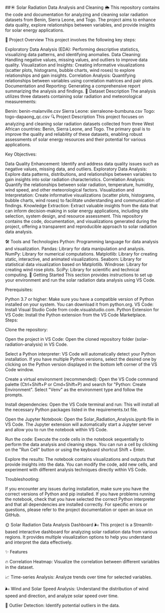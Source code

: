 ##☀️ Solar Radiation Data Analysis and Cleaning 🌦️
This repository contains the code and documentation for analyzing and cleaning solar radiation datasets from Benin, Sierra Leone, and Togo. The project aims to enhance data quality, explore relationships between variables, and provide insights for solar energy applications.

🚀 Project Overview
This project involves the following key steps:

Exploratory Data Analysis (EDA): Performing descriptive statistics, visualizing data patterns, and identifying anomalies.
Data Cleaning: Handling negative values, missing values, and outliers to improve data quality.
Visualization and Insights: Creating informative visualizations (scatter plots, histograms, bubble charts, wind roses) to explore relationships and gain insights.
Correlation Analysis: Quantifying relationships between variables using correlation matrices and pair plots.
Documentation and Reporting: Generating a comprehensive report summarizing the analysis and findings.
📂 Dataset Description
The analysis utilizes three datasets containing solar radiation and meteorological measurements:

Benin: benin-malanville.csv
Sierra Leone: sierraleone-bumbuna.csv
Togo: togo-dapaong_qc.csv
🔍 Project Description
This project focuses on analyzing and cleaning solar radiation datasets collected from three West African countries: Benin, Sierra Leone, and Togo. The primary goal is to improve the quality and reliability of these datasets, enabling robust assessments of solar energy resources and their potential for various applications.

Key Objectives:

Data Quality Enhancement: Identify and address data quality issues such as negative values, missing data, and outliers.
Exploratory Data Analysis: Explore data patterns, distributions, and relationships between variables to gain insights into solar radiation characteristics.
Correlation Analysis: Quantify the relationships between solar radiation, temperature, humidity, wind speed, and other meteorological factors.
Visualization and Interpretation: Create informative visualizations (scatter plots, histograms, bubble charts, wind roses) to facilitate understanding and communication of findings.
Knowledge Extraction: Extract valuable insights from the data that can inform decision-making in solar energy applications, including site selection, system design, and resource assessment.
This repository contains the code, documentation, and visualizations generated during the project, offering a transparent and reproducible approach to solar radiation data analysis.

🛠️ Tools and Technologies
Python: Programming language for data analysis and visualization.
Pandas: Library for data manipulation and analysis.
NumPy: Library for numerical computations.
Matplotlib: Library for creating static, interactive, and animated visualizations.
Seaborn: Library for statistical data visualization based on Matplotlib.
Windrose: Library for creating wind rose plots.
SciPy: Library for scientific and technical computing.
🚀 Getting Started
This section provides instructions to set up your environment and run the solar radiation data analysis using VS Code.

Prerequisites:

Python 3.7 or higher: Make sure you have a compatible version of Python installed on your system. You can download it from python.org.
VS Code: Install Visual Studio Code from code.visualstudio.com.
Python Extension for VS Code: Install the Python extension from the VS Code Marketplace.
Steps:

Clone the repository:

Open the project in VS Code: Open the cloned repository folder (solar-radiation-analysis) in VS Code.

Select a Python interpreter: VS Code will automatically detect your Python installation. If you have multiple Python versions, select the desired one by clicking on the Python version displayed in the bottom left corner of the VS Code window.

Create a virtual environment (recommended): Open the VS Code command palette (Ctrl+Shift+P or Cmd+Shift+P) and search for "Python: Create Environment". Select "Venv" as the environment type and follow the prompts.

Install dependencies: Open the VS Code terminal and run: This will install all the necessary Python packages listed in the requirements.txt file.

Open the Jupyter Notebook: Open the Solar_Radiation_Analysis.ipynb file in VS Code. The Jupyter extension will automatically start a Jupyter server and allow you to run the notebook within VS Code.

Run the code: Execute the code cells in the notebook sequentially to perform the data analysis and cleaning steps. You can run a cell by clicking on the "Run Cell" button or using the keyboard shortcut Shift + Enter.

Explore the results: The notebook contains visualizations and outputs that provide insights into the data. You can modify the code, add new cells, and experiment with different analysis techniques directly within VS Code.

Troubleshooting:

If you encounter any issues during installation, make sure you have the correct versions of Python and pip installed.
If you have problems running the notebook, check that you have selected the correct Python interpreter and that all dependencies are installed correctly.
For specific errors or questions, please refer to the project documentation or open an issue on GitHub.

🌞 Solar Radiation Data Analysis Dashboard 🌬️
This project is a Streamlit-based interactive dashboard for analyzing solar radiation data from various regions. It provides multiple visualization options to help you understand and interpret the data effectively.

✨ Features 

🔥 Correlation Heatmap: Visualize the correlation between different variables in the dataset. 

📈 Time-series Analysis: Analyze trends over time for selected variables.

🌬️ Wind and Solar Speed Analysis: Understand the distribution of wind speed and direction, and analyze solar speed over time. 

🚨 Outlier Detection: Identify potential outliers in the data.
